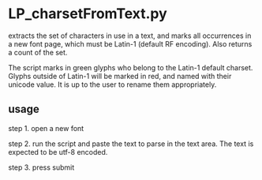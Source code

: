 # LP_charsetFromText.py

extracts the set of characters in use in a text, and marks all occurrences in a new font page, which must be Latin-1 (default RF encoding).
Also returns a count of the set.

The script marks in green glyphs who belong to the Latin-1 default charset. Glyphs outside of Latin-1 will be marked in red, and named with their unicode value. It is up to the user to rename them appropriately.

## usage

step 1.
open a new font

step 2.
run the script and paste the text to parse in the text area. The text is expected to be utf-8 encoded.

step 3.
press submit
